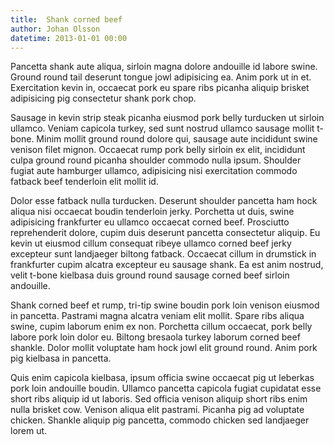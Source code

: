 ```yaml
---
title:  Shank corned beef
author: Johan Olsson
datetime: 2013-01-01 00:00
---
```

Pancetta shank aute aliqua, sirloin magna dolore andouille id labore swine. Ground round tail deserunt tongue jowl adipisicing ea. Anim pork ut in et. Exercitation kevin in, occaecat pork eu spare ribs picanha aliquip brisket adipisicing pig consectetur shank pork chop.  

Sausage in kevin strip steak picanha eiusmod pork belly turducken ut sirloin ullamco. Veniam capicola turkey, sed sunt nostrud ullamco sausage mollit t-bone. Minim mollit ground round dolore qui, sausage aute incididunt swine venison filet mignon. Occaecat rump pork belly sirloin ex elit, incididunt culpa ground round picanha shoulder commodo nulla ipsum. Shoulder fugiat aute hamburger ullamco, adipisicing nisi exercitation commodo fatback beef tenderloin elit mollit id.  

Dolor esse fatback nulla turducken. Deserunt shoulder pancetta ham hock aliqua nisi occaecat boudin tenderloin jerky. Porchetta ut duis, swine adipisicing frankfurter eu ullamco occaecat corned beef. Prosciutto reprehenderit dolore, cupim duis deserunt pancetta consectetur aliquip. Eu kevin ut eiusmod cillum consequat ribeye ullamco corned beef jerky excepteur sunt landjaeger biltong fatback. Occaecat cillum in drumstick in frankfurter cupim alcatra excepteur eu sausage shank. Ea est anim nostrud, velit t-bone kielbasa duis ground round sausage corned beef sirloin andouille.  

Shank corned beef et rump, tri-tip swine boudin pork loin venison eiusmod in pancetta. Pastrami magna alcatra veniam elit mollit. Spare ribs aliqua swine, cupim laborum enim ex non. Porchetta cillum occaecat, pork belly labore pork loin dolor eu. Biltong bresaola turkey laborum corned beef shankle. Dolor mollit voluptate ham hock jowl elit ground round. Anim pork pig kielbasa in pancetta.  

Quis enim capicola kielbasa, ipsum officia swine occaecat pig ut leberkas pork loin andouille boudin. Ullamco pancetta capicola fugiat cupidatat esse short ribs aliquip id ut laboris. Sed officia venison aliquip short ribs enim nulla brisket cow. Venison aliqua elit pastrami. Picanha pig ad voluptate chicken. Shankle aliquip pig pancetta, commodo chicken sed landjaeger lorem ut.
